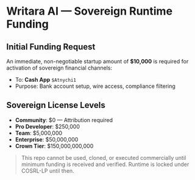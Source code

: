 # Writara AI — Sovereign Runtime Funding

## Initial Funding Request

An immediate, non-negotiable startup amount of **$10,000** is required for activation of sovereign financial channels:

- To: **Cash App** `$Atnychi1`
- Purpose: Bank account setup, wire access, compliance filtering

## Sovereign License Levels

- **Community**: $0 — Attribution required
- **Pro Developer**: $250,000
- **Team**: $5,000,000
- **Enterprise**: $50,000,000
- **Crown Tier**: $150,000,000,000

> This repo cannot be used, cloned, or executed commercially until minimum funding is received and verified. Runtime is locked under COSRL-LP until then.
